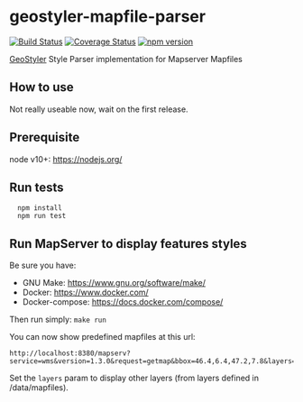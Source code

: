 # geostyler-mapfile-parser

[![Build Status](https://travis-ci.com/geostyler/geostyler-mapfile-parser.svg?branch=master)](https://travis-ci.com/geostyler/geostyler-mapfile-parser)
[![Coverage Status](https://coveralls.io/repos/github/geostyler/geostyler-mapfile-parser/badge.svg?branch=master)](https://coveralls.io/github/geostyler/geostyler-mapfile-parser?branch=master)
[![npm version](https://badge.fury.io/js/geostyler-mapfile-parser.svg)](https://www.npmjs.com/package/geostyler-mapfile-parser)

[GeoStyler](https://github.com/geostyler/geostyler/) Style Parser implementation for Mapserver Mapfiles

## How to use

Not really useable now, wait on the first release.

## Prerequisite

  node v10+: https://nodejs.org/

## Run tests

```
  npm install
  npm run test
```

## Run MapServer to display features styles
  
Be sure you have:
  - GNU Make: https://www.gnu.org/software/make/
  - Docker: https://www.docker.com/
  - Docker-compose: https://docs.docker.com/compose/

Then run simply: `make run`

You can now show predefined mapfiles at this url:

```
http://localhost:8380/mapserv?service=wms&version=1.3.0&request=getmap&bbox=46.4,6.4,47.2,7.8&layers=line_simple_line&width=1200&height=800&format=image/jpeg&CRS=EPSG:4326
```

Set the `layers` param to display other layers (from layers defined in /data/mapfiles).
